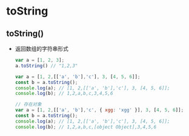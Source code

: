 # toString

## toString()

*   返回数组的字符串形式

    ```javascript
    var a = [1, 2, 3];
    a.toString() // "1,2,3"
    ```

    ```javascript
    var a = [1, 2,[['a', 'b'],'c'], 3, [4, 5, 6]];
    const b = a.toString();
    console.log(a); // [1, 2,[['a', 'b'],'c'], 3, [4, 5, 6]];
    console.log(b); // 1,2,a,b,c,3,4,5,6
    ```

    ```javascript
    // 存在对象
    var a = [1, 2,[['a', 'b'],'c', { xgg: 'xgg' }], 3, [4, 5, 6]];
    const b = a.toString();
    console.log(a); // [1, 2,[['a', 'b'],'c'], 3, [4, 5, 6]];
    console.log(b); // 1,2,a,b,c,[object Object],3,4,5,6
    ```
